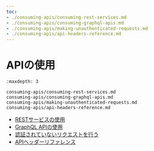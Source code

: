 ```yaml
---
toc:
- ./consuming-apis/consuming-rest-services.md
- ./consuming-apis/consuming-graphql-apis.md
- ./consuming-apis/making-unauthenticated-requests.md
- ./consuming-apis/api-headers-reference.md
---
```

# APIの使用

```{toctree}
:maxdepth: 3

consuming-apis/consuming-rest-services.md
consuming-apis/consuming-graphql-apis.md
consuming-apis/making-unauthenticated-requests.md
consuming-apis/api-headers-reference.md
```

* [RESTサービスの使用](./consuming-apis/consuming-rest-services.md)
* [GraphQL APIの使用](./consuming-apis/consuming-graphql-apis.md)
* [認証されていないリクエストを行う](./consuming-apis/making-unauthenticated-requests.md)
* [APIヘッダーリファレンス](./consuming-apis/api-headers-reference.md)